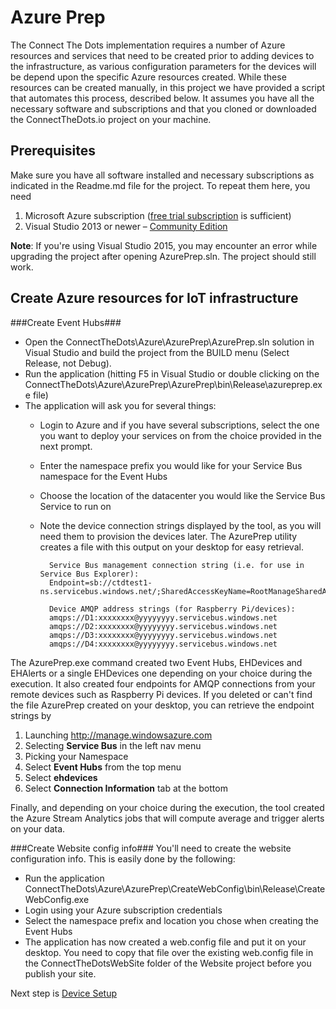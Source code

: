 # Azure Prep #
The Connect The Dots implementation requires a number of Azure resources and services that need to be created prior to adding devices to the infrastructure, as various configuration parameters for the devices will be depend upon the specific Azure resources created. While these resources can be created manually, in this project we have provided a script that automates this process, described below. It assumes you have all the necessary software and subscriptions and that you cloned or downloaded the ConnectTheDots.io project on your machine.

## Prerequisites ##

Make sure you have all software installed and necessary subscriptions as indicated in the Readme.md file for the project. To repeat them here, you need

1. Microsoft Azure subscription ([free trial subscription](http://azure.microsoft.com/en-us/pricing/free-trial/) is sufficient)
1. Visual Studio 2013 or newer – [Community Edition](http://www.visualstudio.com/downloads/download-visual-studio-vs)

**Note**: If you're using Visual Studio 2015, you may encounter an error while upgrading the project after opening AzurePrep.sln.  The project should still work.

## Create Azure resources for IoT infrastructure ##

###Create Event Hubs###

* Open the ConnectTheDots\Azure\AzurePrep\AzurePrep.sln solution in Visual Studio and build the project from the BUILD menu (Select Release, not Debug).
* Run the application (hitting F5 in Visual Studio or double clicking on the ConnectTheDots\Azure\AzurePrep\AzurePrep\bin\Release\azureprep.exe file)
* The application will ask you for several things:
	* Login to Azure and if you have several subscriptions, select the one you want to deploy your services on from the choice provided in the next prompt.
	* Enter the namespace prefix you would like for your Service Bus namespace for the Event Hubs
	* Choose the location of the datacenter you would like the Service Bus Service to run on
	* Note the device connection strings displayed by the tool, as you will need them to provision the devices later. The AzurePrep utility creates a file with this output on your desktop for easy retrieval.
    

			Service Bus management connection string (i.e. for use in Service Bus Explorer):
			Endpoint=sb://ctdtest1-ns.servicebus.windows.net/;SharedAccessKeyName=RootManageSharedAccessKey;SharedAccessKey=zzzzzzz

			Device AMQP address strings (for Raspberry Pi/devices):
			amqps://D1:xxxxxxxx@yyyyyyyy.servicebus.windows.net
			amqps://D2:xxxxxxxx@yyyyyyyy.servicebus.windows.net
			amqps://D3:xxxxxxxx@yyyyyyyy.servicebus.windows.net
			amqps://D4:xxxxxxxx@yyyyyyyy.servicebus.windows.net

The AzurePrep.exe command created two Event Hubs, EHDevices and EHAlerts or a single EHDevices one depending on your choice during the execution.
It also created four endpoints for AMQP connections from your remote devices such as Raspberry Pi devices. If you deleted or can't find the file AzurePrep created on your desktop, you can retrieve the endpoint strings by 

1. Launching http://manage.windowsazure.com
2. Selecting **Service Bus** in the left nav menu
3. Picking your Namespace 
4. Select **Event Hubs** from the top menu
5. Select **ehdevices**
6. Select **Connection Information** tab at the bottom

Finally, and depending on your choice during the execution, the tool created the Azure Stream Analytics jobs that will compute average and trigger alerts on your data.

###Create Website config info###
You'll need to create the website configuration info.  This is easily done by the following:

* Run the application ConnectTheDots\Azure\AzurePrep\CreateWebConfig\bin\Release\CreateWebConfig.exe
*  Login using your Azure subscription credentials
* Select the namespace prefix and location you chose when creating the Event Hubs
* The application has now created a web.config file and put it on your desktop. You need to copy that file over the existing web.config file in the ConnectTheDotsWebSite folder of the Website project before you publish your site.


Next step is [Device Setup](../../Devices/DeviceSetup.md)